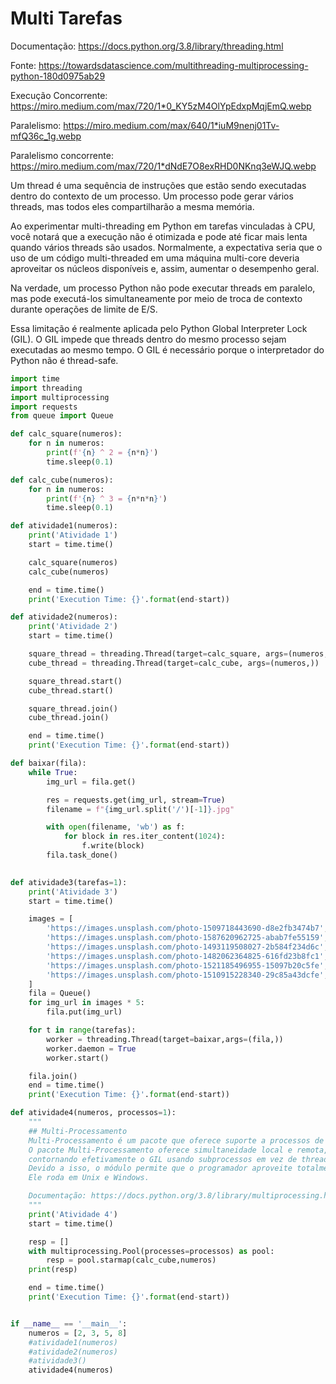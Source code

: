 # Multi Tarefas
Documentação: https://docs.python.org/3.8/library/threading.html

Fonte: https://towardsdatascience.com/multithreading-multiprocessing-python-180d0975ab29

Execução Concorrente: https://miro.medium.com/max/720/1*0_KY5zM4OlYpEdxpMqjEmQ.webp

Paralelismo: https://miro.medium.com/max/640/1*iuM9nenj01Tv-mfQ36c_1g.webp

Paralelismo concorrente: https://miro.medium.com/max/720/1*dNdE7O8exRHD0NKnq3eWJQ.webp

Um thread é uma sequência de instruções que estão sendo executadas dentro do contexto de um processo. 
Um processo pode gerar vários threads, mas todos eles compartilharão a mesma memória.

Ao experimentar multi-threading em Python em tarefas vinculadas à CPU, 
você notará que a execução não é otimizada e pode até ficar mais lenta quando vários threads são usados. 
Normalmente, a expectativa seria que o uso de um código multi-threaded em uma máquina multi-core 
deveria aproveitar os núcleos disponíveis e, assim, aumentar o desempenho geral.

Na verdade, um processo Python não pode executar threads em paralelo, 
mas pode executá-los simultaneamente por meio de troca de contexto 
durante operações de limite de E/S.

Essa limitação é realmente aplicada pelo Python Global Interpreter Lock (GIL). 
O GIL impede que threads dentro do mesmo processo sejam executadas ao mesmo tempo.
O GIL é necessário porque o interpretador do Python não é thread-safe.

```python
import time
import threading
import multiprocessing 
import requests
from queue import Queue

def calc_square(numeros):
    for n in numeros:
        print(f'{n} ^ 2 = {n*n}')
        time.sleep(0.1)

def calc_cube(numeros):
    for n in numeros:
        print(f'{n} ^ 3 = {n*n*n}')
        time.sleep(0.1)

def atividade1(numeros):
    print('Atividade 1')
    start = time.time()

    calc_square(numeros)
    calc_cube(numeros)

    end = time.time()
    print('Execution Time: {}'.format(end-start))

def atividade2(numeros):
    print('Atividade 2')
    start = time.time()

    square_thread = threading.Thread(target=calc_square, args=(numeros,))
    cube_thread = threading.Thread(target=calc_cube, args=(numeros,))

    square_thread.start()
    cube_thread.start()

    square_thread.join()
    cube_thread.join()

    end = time.time()
    print('Execution Time: {}'.format(end-start))

def baixar(fila):
	while True:
		img_url = fila.get()

		res = requests.get(img_url, stream=True)
		filename = f"{img_url.split('/')[-1]}.jpg"

		with open(filename, 'wb') as f:
			for block in res.iter_content(1024):
				f.write(block)
		fila.task_done()
        

def atividade3(tarefas=1):
    print('Atividade 3')
    start = time.time()

    images = [
    	'https://images.unsplash.com/photo-1509718443690-d8e2fb3474b7',
    	'https://images.unsplash.com/photo-1587620962725-abab7fe55159',
    	'https://images.unsplash.com/photo-1493119508027-2b584f234d6c',
    	'https://images.unsplash.com/photo-1482062364825-616fd23b8fc1',
    	'https://images.unsplash.com/photo-1521185496955-15097b20c5fe',
    	'https://images.unsplash.com/photo-1510915228340-29c85a43dcfe',
    ]
    fila = Queue()
    for img_url in images * 5:
        fila.put(img_url)

    for t in range(tarefas):
        worker = threading.Thread(target=baixar,args=(fila,))
        worker.daemon = True
        worker.start()

    fila.join()
    end = time.time()
    print('Execution Time: {}'.format(end-start))

def atividade4(numeros, processos=1):
    """
    ## Multi-Processamento
    Multi-Processamento é um pacote que oferece suporte a processos de desova usando uma API semelhante ao módulo threading. 
    O pacote Multi-Processamento oferece simultaneidade local e remota, 
    contornando efetivamente o GIL usando subprocessos em vez de threads. 
    Devido a isso, o módulo permite que o programador aproveite totalmente vários processadores em uma determinada máquina. 
    Ele roda em Unix e Windows.

    Documentação: https://docs.python.org/3.8/library/multiprocessing.html
    """
    print('Atividade 4')
    start = time.time()

    resp = []
    with multiprocessing.Pool(processes=processos) as pool:
        resp = pool.starmap(calc_cube,numeros)
    print(resp)

    end = time.time()
    print('Execution Time: {}'.format(end-start))


if __name__ == '__main__':
    numeros = [2, 3, 5, 8]
    #atividade1(numeros)
    #atividade2(numeros)
    #atividade3()
    atividade4(numeros)
```
